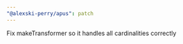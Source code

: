 ```yaml
---
"@alexski-perry/apus": patch
---
```


Fix makeTransformer so it handles all cardinalities correctly
